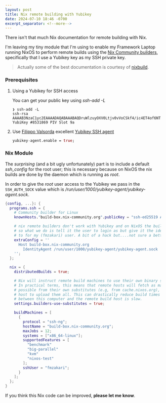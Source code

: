 ```yaml
---
layout: post
title: Nix remote building with Yubikey
date: 2024-07-10 18:46 -0700
excerpt_separator: <!--more-->
---
```


There isn't that much Nix documentation for remote building with Nix.

I'm leaving my tiny module that I'm using to enable my Framework Laptop running NixOS to perform remote builds using the [Nix Community builders](https://nix-community.org/community-builder/), specifically that I use a Yubikey key as my SSH private key.

> Actually some of the best documentation is courtesy of [nixbuild](https://docs.nixbuild.net/remote-builds/).

<!--more-->

### Prerequisites

1. Using a Yubikey for SSH access

    You can get your public key using _ssh-add -L_

    ```console
    ❯ ssh-add -L
    ssh-rsa AAAAB3NzaC1yc2EAAAADAQABAAABAQDruWlzuyOXV0Ltjv0vVoCSkf4/ic4ET4of6NTqLWfvw/wpNFDr3SXRDAftOFcyoKp0ls0z6xy3CH99pUNmVnU19nwPdPfY93FJHaVDmS3VUzhco+e+bd1Azds5bltg06H+2vuHFcFMA28Y1o5h6ISlVY45bUzhKnW6+9whwECGBQo5KSvSW0D50eP557DD1KZlWUuJrcno65iQUz6dZ+R5cwfoTRhCvh4ltzJ6Fel6RuHPzG3u56lHM+upsF1REljHsNGI6XF3bcRuIoSssvaT0ZzVJQz/YnI1+wGZDNSKJI7WE+xmhfhcGLDzVaxNkLuJLMv/goTcDsDBb1BVw0YF YubiKey #8531869 PIV Slot 9a
    ```

2. Use [Filippo Valsorda](https://filippo.io) excellent [Yubikey SSH agent](https://github.com/FiloSottile/yubikey-agent)

    ```nix
    yubikey-agent.enable = true;
    ```

### Nix Module

The _surprising_ (and a bit ugly unfortunately) part is to include a default _ssh_config_ for the root user; this is necessary because on NixOS the nix builds are done by the daemon which is running as _root_.

In order to give the _root_ user access to the Yubikey we pass in the `SSH_AUTH_SOCK` value which is _/run/user/1000/yubikey-agent/yubikey-agent.sock_.

```nix
{config, ...}: {
  programs.ssh = {
    # Community builder for Linux
    knownHosts."build-box.nix-community.org".publicKey = "ssh-ed25519 AAAAC3NzaC1lZDI1NTE5AAAAIElIQ54qAy7Dh63rBudYKdbzJHrrbrrMXLYl7Pkmk88H";

    # nix remote builders don't work with Yubikey and on NixOS the builder runs as root
    # so what we do is tell it the user to login as but give it the identity agent to connect
    # to for my (fmzakari) user. A bit of a hack but....not sure a better alternative.
    extraConfig = ''
      Host build-box.nix-community.org
        IdentityAgent /run/user/1000/yubikey-agent/yubikey-agent.sock
    '';
  };

  nix = {
    distributedBuilds = true;

    # Nix will instruct remote build machines to use their own binary substitutes if available.
    # In practical terms, this means that remote hosts will fetch as many build dependencies as
    # possible from their own substitutes (e.g, from cache.nixos.org), instead of waiting for this
    # host to upload them all. This can drastically reduce build times if the network connection
    # between this computer and the remote build host is slow.
    settings.builders-use-substitutes = true;

    buildMachines = [
      {
        protocol = "ssh-ng";
        hostName = "build-box.nix-community.org";
        maxJobs = 12;
        systems = ["x86_64-linux"];
        supportedFeatures = [
          "benchmark"
          "big-parallel"
          "kvm"
          "nixos-test"
        ];
        sshUser = "fmzakari";
      }
    ];
  };
}
```

If you think this Nix code can be improved, **please let me know**.